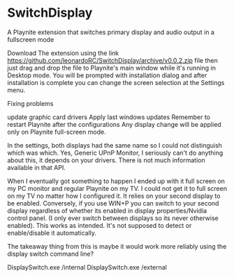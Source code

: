 # SwitchDisplay
A Playnite extension that switches primary display and audio output in a fullscreen mode


Download The extension using the link https://github.com/leonardoRC/SwitchDisplay/archive/v0.0.2.zip file then just drag and drop the file to Playnite's main window while it's running in Desktop mode. You will be prompted with installation dialog and after installation is complete you can change the screen selection at the Settings menu.

Fixing problems

update graphic card drivers Apply last windows updates Remember to restart Playnite after the configurations Any display change will be applied only on Playnite full-screen mode.

In the settings, both displays had the same name so I could not distinguish which was which. Yes, Generic UPnP Monitor, I seriously can't do anything about this, it depends on your drivers. There is not much information available in that API.

When I eventually got something to happen I ended up with it full screen on my PC monitor and regular Playnite on my TV. I could not get it to full screen on my TV no matter how I configured it. It relies on your second display to be enabled. Conversely, if you use WIN+P you can switch to your second display regardless of whether its enabled in display properties/Nvidia control panel. (I only ever switch between displays so its never otherwise enabled). This works as intended. It's not supposed to detect or enable/disable it automatically.

The takeaway thing from this is maybe it would work more reliably using the display switch command line?

DisplaySwitch.exe /internal DisplaySwitch.exe /external

